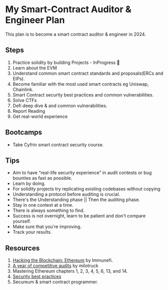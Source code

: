 # My Smart-Contract Auditor & Engineer Plan
This plan is to become a smart contract auditor & engineer in 2024.

## Steps
1. Practice solidity by building Projects - InProgress 🎯
2. Learn about the EVM
3. Understand common smart contract standards and proposals(ERCs and EIPs).
4. Become familiar with the most used smart contracts eg Uniswap, Chainlink.
5. Smart Contract security best practices and common vulnerabilities.
6. Solve CTFs
7. Defi deep dive & and common vulnerabilities.
8. Report Reading
9. Get real-world experience

## Bootcamps
* Take Cyfrin smart contract security course.
   

## Tips
* Aim to have “real-life security experience” in audit contests or bug bounties as fast as possible.
* Learn by doing.
* For solidity projects try replicating existing codebases without copying
* Understanding a protocol before auditing is crucial.
* There's the Understanding phase || Then the auditing phase.
* Stay in one contest at a time.
* There is always something to find.
* Success is not overnight, learn to be patient and don't compare yourself.
* Make sure that you're improving.
* Track your results.

## Resources
1. [Hacking the Blockchain: Ethereum](https://medium.com/immunefi/hacking-the-blockchain-an-ultimate-guide-4f34b33c6e8b) by Immunefi.
2. [A year of competitive audits](https://milotruck.github.io//blog/A-year-of-Competitive-Audits/#2022-the-beginning) by milotruck
3. Mastering Ethereum chapters 1, 2, 3, 4, 5, 6, 13, and 14.
4. [Security best practices](https://consensys.github.io/smart-contract-best-practices/?source=post_page-----4f34b33c6e8b--------------------------------)
5. Secureum & smart contract programmer.
